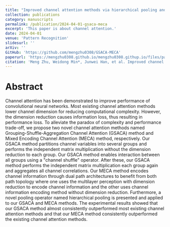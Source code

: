 ```yaml
---
title: "Improved channel attention methods via hierarchical pooling and reducing information loss"
collection: publications
category: manuscripts
permalink: /publication/2024-04-01-gsaca-meca
excerpt: 'This paper is about channel attention.'
date: 2024-04-01
venue: 'Pattern Recognition'
slidesurl: ''
arXiv: ''
GitHub: 'https://github.com/mengzhu0308/GSACA-MECA'
paperurl: 'https://mengzhu0308.github.io/mengzhu0308.githup.io/files/papers/2024-04-01-gsaca-meca.pdf'
citation: 'Meng Zhu, Weidong Min*, Junwei Han, et al. Improved channel attention methods via hierarchical pooling and reducing information loss. Pattern Recognition, 2024, 148: 1-9. DOI: 10.1016/j.patcog.2023.110148.'
---
```


# Abstract

Channel attention has been demonstrated to improve performance of convolutional neural networks. Most existing channel attention methods lower channel dimension for reducing computational complexity. However, the dimension reduction causes information loss, thus resulting in performance loss. To alleviate the paradox of complexity and performance trade-off, we propose two novel channel attention methods named Grouping-Shuffle-Aggregation Channel Attention (GSACA) method and Mixed Encoding Channel Attention (MECA) method, respectively. Our GSACA method partitions channel variables into several groups and performs the independent matrix multiplication without the dimension reduction to each group. Our GSACA method enables interaction between all groups using a "channel shuffle" operator. After these, our GSACA method performs the independent matrix multiplication each group again and aggregates all channel correlations. Our MECA method encodes channel information through dual path architectures to benefit from both path topology where one uses the multilayer perception with dimension reduction to encode channel information and the other uses channel information encoding method without dimension reduction. Furthermore, a novel pooling operator named hierarchical pooling is presented and applied to our GSACA and MECA methods. The experimental results showed that our GSACA method almost consistently outperformed most existing channel attention methods and that our MECA method consistently outperformed the existing channel attention methods.